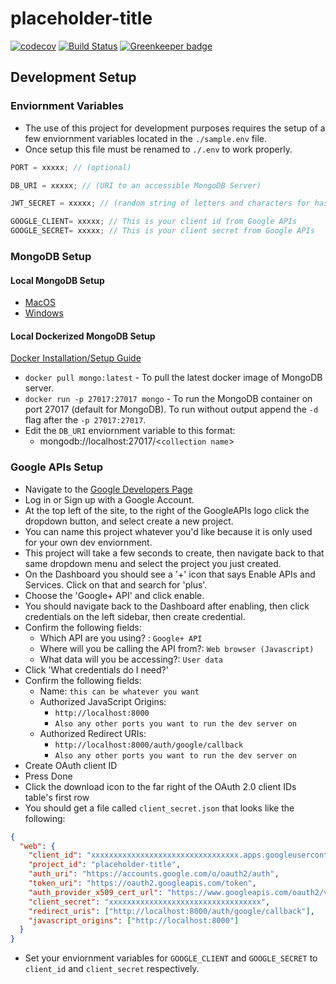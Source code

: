 # placeholder-title

[![codecov](https://codecov.io/gh/uptonm/placeholder-title/branch/master/graph/badge.svg)](https://codecov.io/gh/uptonm/placeholder-title)
[![Build Status](https://travis-ci.org/uptonm/placeholder-title.svg?branch=master)](https://travis-ci.org/uptonm/placeholder-title) [![Greenkeeper badge](https://badges.greenkeeper.io/uptonm/placeholder-title.svg)](https://greenkeeper.io/)

## Development Setup

### Enviornment Variables

- The use of this project for development purposes requires the setup of a few enviornment variables located in the `./sample.env` file.
- Once setup this file must be renamed to `./.env` to work properly.

```javascript
PORT = xxxxx; // (optional)

DB_URI = xxxxx; // (URI to an accessible MongoDB Server)

JWT_SECRET = xxxxx; // (random string of letters and characters for hashing)

GOOGLE_CLIENT= xxxxx; // This is your client id from Google APIs
GOOGLE_SECRET= xxxxx; // This is your client secret from Google APIs
```

### MongoDB Setup

#### Local MongoDB Setup

- [MacOS](https://treehouse.github.io/installation-guides/mac/mongo-mac.html)
- [Windows](https://medium.com/@LondonAppBrewery/how-to-download-install-mongodb-on-windows-4ee4b3493514)

#### Local Dockerized MongoDB Setup

[Docker Installation/Setup Guide](https://docs.docker.com/install/)

- `docker pull mongo:latest` - To pull the latest docker image of MongoDB server.
- `docker run -p 27017:27017 mongo` - To run the MongoDB container on port 27017 (default for MongoDB). To run without output append the `-d` flag after the `-p 27017:27017`.
- Edit the `DB_URI` enviornment variable to this format:
  - mongodb://localhost:27017/\<`collection name`>
  
### Google APIs Setup

- Navigate to the [Google Developers Page](https://console.developers.google.com)
- Log in or Sign up with a Google Account.
- At the top left of the site, to the right of the GoogleAPIs logo click the dropdown button, and select create a new project.
- You can name this project whatever you'd like because it is only used for your own dev enviornment.
- This project will take a few seconds to create, then navigate back to that same dropdown menu and select the project you just created.
- On the Dashboard you should see a '+' icon that says Enable APIs and Services. Click on that and search for 'plus'.
- Choose the 'Google+ API' and click enable.
- You should navigate back to the Dashboard after enabling, then click credentials on the left sidebar, then create credential.
- Confirm the following fields:
  - Which API are you using? : `Google+ API`
  - Where will you be calling the API from?: `Web browser (Javascript)`
  - What data will you be accessing?: `User data`
- Click 'What credentials do I need?'
- Confirm the following fields:
  - Name: `this can be whatever you want`
  - Authorized JavaScript Origins:
    - `http://localhost:8000`
    - `Also any other ports you want to run the dev server on`
  - Authorized Redirect URIs:
    - `http://localhost:8000/auth/google/callback`
    - `Also any other ports you want to run the dev server on`
- Create OAuth client ID
- Press Done
- Click the download icon to the far right of the OAuth 2.0 client IDs table's first row
- You should get a file called `client_secret.json` that looks like the following:
``` json
{
  "web": {
    "client_id": "xxxxxxxxxxxxxxxxxxxxxxxxxxxxxxxxx.apps.googleusercontent.com",
    "project_id": "placeholder-title",
    "auth_uri": "https://accounts.google.com/o/oauth2/auth",
    "token_uri": "https://oauth2.googleapis.com/token",
    "auth_provider_x509_cert_url": "https://www.googleapis.com/oauth2/v1/certs",
    "client_secret": "xxxxxxxxxxxxxxxxxxxxxxxxxxxxxxxxxx",
    "redirect_uris": ["http://localhost:8000/auth/google/callback"],
    "javascript_origins": ["http://localhost:8000"]
  }
}
```
- Set your enviornment variables for `GOOGLE_CLIENT` and `GOOGLE_SECRET` to `client_id` and `client_secret` respectively.



